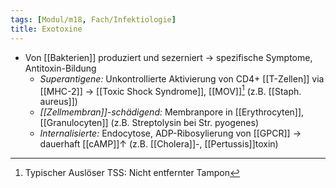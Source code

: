 ```yaml
---
tags: [Modul/m18, Fach/Infektiologie]
title: Exotoxine
---
```

- Von [[Bakterien]] produziert und sezerniert → spezifische Symptome, Antitoxin-Bildung
	- *Superantigene:* Unkontrollierte Aktivierung von CD4+ [[T-Zellen]] via [[MHC-2]] → [[Toxic Shock Syndrome]], [[MOV]][^1] (z.B. [[Staph. aureus]])
	- *[[Zellmembran]]-schädigend:* Membranpore in [[Erythrocyten]], [[Granulocyten]] (z.B. Streptolysin bei Str. pyogenes)
	- *Internalisierte:* Endocytose, ADP-Ribosylierung von [[GPCR]] → dauerhaft [[cAMP]]↑ (z.B. [[Cholera]]-, [[Pertussis]]toxin)

[^1]: Typischer Auslöser TSS: Nicht entfernter Tampon